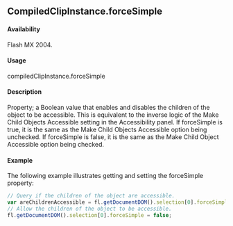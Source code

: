 ## CompiledClipInstance.forceSimple

#### Availability

Flash MX 2004.

#### Usage

compiledClipInstance.forceSimple

#### Description

Property; a Boolean value that enables and disables the children of the object to be accessible. This is equivalent to the inverse logic of the Make Child Objects Accessible setting in the Accessibility panel. If forceSimple is true, it is the same as the Make Child Objects Accessible option being unchecked. If forceSimple is false, it is the same as the Make Child Object Accessible option being checked.

#### Example

The following example illustrates getting and setting the forceSimple property:
```javascript
// Query if the children of the object are accessible.
var areChildrenAccessible = fl.getDocumentDOM().selection[0].forceSimple;
// Allow the children of the object to be accessible.
fl.getDocumentDOM().selection[0].forceSimple = false;

```